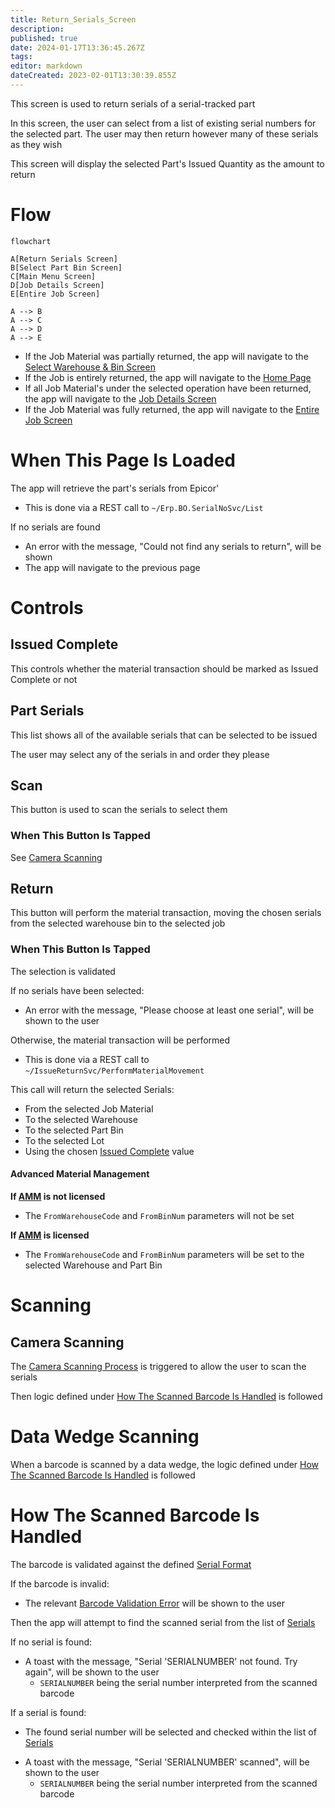 ```yaml
---
title: Return_Serials_Screen
description: 
published: true
date: 2024-01-17T13:36:45.267Z
tags: 
editor: markdown
dateCreated: 2023-02-01T13:30:39.855Z
---
```


This screen is used to return serials of a serial-tracked part

In this screen, the user can select from a list of existing serial numbers for the selected part. The user may then return however many of these serials as they wish

This screen will display the selected Part's Issued Quantity as the amount to return


# Flow
```mermaid
flowchart

A[Return Serials Screen]
B[Select Part Bin Screen]
C[Main Menu Screen]
D[Job Details Screen]
E[Entire Job Screen]

A --> B
A --> C
A --> D
A --> E
```
- If the Job Material was partially returned, the app will navigate to the [Select Warehouse & Bin Screen](./Select_Warehouse_%26_Bin_Screen.md)
- If the Job is entirely returned, the app will navigate to the [Home Page](../../Home_Page.md)
- If all Job Material's under the selected operation have been returned, the app will navigate to the [Job Details Screen](./Job_Details_Screen.md)
- If the Job Material was fully returned, the app will navigate to the [Entire Job Screen](./Entire_Job_Screen.md)


# When This Page Is Loaded
The app will retrieve the part's serials from Epicor'
- This is done via a REST call to `~/Erp.BO.SerialNoSvc/List`

If no serials are found
- An error with the message, "Could not find any serials to return", will be shown
- The app will navigate to the previous page


# Controls
## Issued Complete
This controls whether the material transaction should be marked as Issued Complete or not


## Part Serials
This list shows all of the available serials that can be selected to be issued

The user may select any of the serials in and order they please


## Scan
This button is used to scan the serials to select them

### When This Button Is Tapped
See [Camera Scanning](#camera-scanning)


## Return
This button will perform the material transaction, moving the chosen serials from the selected warehouse bin to the selected job

### When This Button Is Tapped
The selection is validated

If no serials have been selected:
- An error with the message, "Please choose at least one serial", will be shown to the user

Otherwise, the material transaction will be performed
- This is done via a REST call to `~/IssueReturnSvc/PerformMaterialMovement`

This call will return the selected Serials:
- From the selected Job Material
- To the selected Warehouse
- To the selected Part Bin
- To the selected Lot
- Using the chosen [Issued Complete](#issued-complete) value

#### Advanced Material Management
**If [AMM](../../../AMM_Handling.md) is not licensed**
- The `FromWarehouseCode` and `FromBinNum` parameters will not be set

**If [AMM](../../../AMM_Handling.md) is licensed** 
- The `FromWarehouseCode` and `FromBinNum` parameters will be set to the selected Warehouse and Part Bin


# Scanning
## Camera Scanning
The [Camera Scanning Process](../../../Scanning.md#camera-scanning) is triggered to allow the user to scan the serials

Then logic defined under [How The Scanned Barcode Is Handled](#how-the-scanned-barcode-is-handled) is followed


# Data Wedge Scanning
When a barcode is scanned by a data wedge, the logic defined under [How The Scanned Barcode Is Handled](#how-the-scanned-barcode-is-handled) is followed


# How The Scanned Barcode Is Handled
The barcode is validated against the defined [Serial Format](../../../Scanning.md#serial-format)

If the barcode is invalid:
- The relevant [Barcode Validation Error](../../../Scanning.md#barcode-validation-errors) will be shown to the user

Then the app will attempt to find the scanned serial from the list of [Serials](#part-serials)

If no serial is found:
- A toast with the message, "Serial 'SERIALNUMBER' not found. Try again", will be shown to the user
	- `SERIALNUMBER` being the serial number interpreted from the scanned barcode

If a serial is found:
- The found serial number will be selected and checked within the list of [Serials](#part-serials)
* A toast with the message, "Serial 'SERIALNUMBER' scanned", will be shown to the user
	* `SERIALNUMBER` being the serial number interpreted from the scanned barcode
